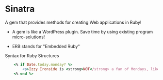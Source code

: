Sinatra
=============================================================
A gem that provides methods for creating Web applications in Ruby!

- A gem is like a WordPress plugin. Save time by using existing program micro-solutions!

- ERB stands for "Embedded Ruby"

Syntax for Ruby Structures
```ruby
	<% if Date.today.monday? %>
		<p>Izzy Ironside is <strong>NOT</strong> a fan of Mondays, like today.</p>
	<% end %>
```